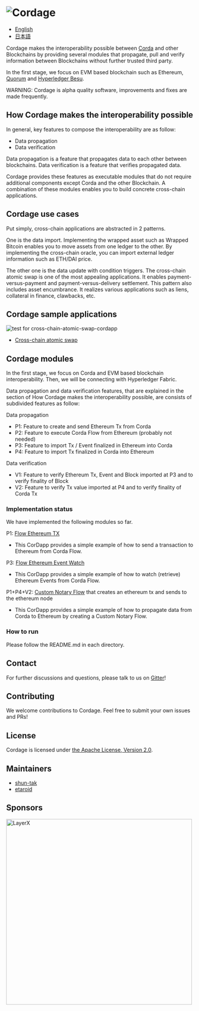 # ![Cordage](https://layerxcom.github.io/cordage/images/cordage.png)

- [English](./README.md)
- [日本語](./README.ja.md)

Cordage makes the interoperability possible between [Corda](https://www.corda.net/) and other Blockchains
by providing several modules that propagate, pull and verify information between Blockchains
without further trusted third party.

In the first stage, we focus on EVM based blockchain such as Ethereum, [Quorum](https://www.goquorum.com/) and [Hyperledger Besu](https://www.hyperledger.org/use/besu).

WARNING: Cordage is alpha quality software, improvements and fixes are made frequently.

## How Cordage makes the interoperability possible
In general, key features to compose the interoperability are as follow:

- Data propagation
- Data verification

Data propagation is a feature that propagates data to each other between blockchains.
Data verification is a feature that verifies propagated data.

Cordage provides these features as executable modules
that do not require additional components except Corda and the other Blockchain.
A combination of these modules enables you to build concrete cross-chain applications.

## Cordage use cases
Put simply, cross-chain applications are abstracted in 2 patterns.

One is the data import.
Implementing the wrapped asset such as Wrapped Bitcoin enables you to move assets from one ledger to the other.
By implementing the cross-chain oracle, you can import external ledger information such as ETH/DAI price.

The other one is the data update with condition triggers.
The cross-chain atomic swap is one of the most appealing applications.
It enables payment-versus-payment and payment-versus-delivery settlement.
This pattern also includes asset encumbrance.
It realizes various applications such as liens, collateral in finance, clawbacks, etc.

## Cordage sample applications
![test for cross-chain-atomic-swap-cordapp](https://github.com/LayerXcom/cordage/workflows/test%20for%20cross-chain-atomic-swap-cordapp/badge.svg)

- [Cross-chain atomic swap](./cross-chain-atomic-swap-cordapp)

## Cordage modules
In the first stage, we focus on Corda and EVM based blockchain interoperability.
Then, we will be connecting with Hyperledger Fabric.

Data propagation and data verification features, that are explained in the section of How Cordage makes the interoperability possible,
are consists of subdivided features as follow:

Data propagation
- P1: Feature to create and send Ethereum Tx from Corda
- P2: Feature to execute Corda Flow from Ethereum (probably not needed)
- P3: Feature to import Tx / Event finalized in Ethereum into Corda
- P4: Feature to import Tx finalized in Corda into Ethereum

Data verification
- V1: Feature to verify Ethereum Tx, Event and Block imported at P3 and to verify finality of Block
- V2: Feature to verify Tx value imported at P4 and to verify finality of Corda Tx

### Implementation status
We have implemented the following modules so far.

P1: [Flow Ethereum TX](./flow-ethereum-tx)
- This CorDapp provides a simple example of how to send a transaction to Ethereum from Corda Flow.

P3: [Flow Ethereum Event Watch](./flow-ethereum-event-watch)
- This CorDapp provides a simple example of how to watch (retrieve) Ethereum Events from Corda Flow.

P1+P4+V2: [Custom Notary Flow](./custom-notary-flow) that creates an ethereum tx and sends to the ethereum node
- This CorDapp provides a simple example of how to propagate data from Corda to Ethereum by creating a Custom Notary Flow.

### How to run
Please follow the README.md in each directory.

## Contact
For further discussions and questions, please talk to us on [Gitter](https://gitter.im/LayerXcom/Cordage)!

## Contributing
We welcome contributions to Cordage.
Feel free to submit your own issues and PRs!

## License
Cordage is licensed under [the Apache License, Version 2.0](./LICENSE).

## Maintainers
- [shun-tak](https://github.com/shun-tak)
- [etaroid](https://github.com/etaroid)

## Sponsors
<a href="https://layerx.co.jp/en/"><img src="https://layerxcom.github.io/cordage/images/layerx.png" alt="LayerX" width="500"></a><br />
